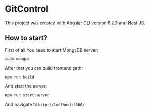 # GitControl

This project was created with [Angular CLI](https://github.com/angular/angular-cli) version 6.2.3 and [Nest JS](https://nestjs.com/).

## How to start?

First of all You need to start MongoDB server:

```
sudo mongod
```

After that you can build frontend path:

```
npm run build
```

And start the server:

```
npm run start:server
```

And navigate to `http://loclhost:3000/`
